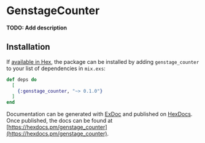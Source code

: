 # GenstageCounter

**TODO: Add description**

## Installation

If [available in Hex](https://hex.pm/docs/publish), the package can be installed
by adding `genstage_counter` to your list of dependencies in `mix.exs`:

```elixir
def deps do
  [
    {:genstage_counter, "~> 0.1.0"}
  ]
end
```

Documentation can be generated with [ExDoc](https://github.com/elixir-lang/ex_doc)
and published on [HexDocs](https://hexdocs.pm). Once published, the docs can
be found at [https://hexdocs.pm/genstage_counter](https://hexdocs.pm/genstage_counter).

